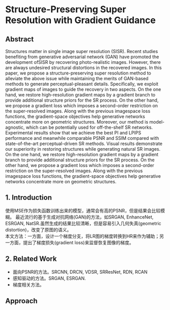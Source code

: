 # Structure-Preserving Super Resolution with Gradient Guidance
## Abstract
Structures matter in single image super resolution
(SISR). Recent studies benefiting from generative adversarial network (GAN) have promoted the development ofSISR by recovering photo-realistic images. However, there are always undesired structural distortions in the recovered images. In this paper, we propose a structure-preserving super resolution method to alleviate the above issue while maintaining the merits of GAN-based methods to generate perceptual-pleasant details. Specifically, we exploit gradient maps of images to guide the recovery in two aspects. On the one hand, we restore high-resolution gradient maps by a gradient branch to provide additional structure priors for the SR process. On the other hand, we propose a gradient loss which imposes a second-order restriction on the super-resolved images. Along with the previous imagespace loss functions, the gradient-space objectives help generative networks concentrate more on geometric structures. Moreover, our method is model-agnostic, which can be potentially used for off-the-shelf SR networks. Experimental results show that we achieve the best PI and LPIPS performance and meanwhile comparable PSNR and SSIM compared with state-of-the-art perceptual-driven SR methods. Visual results demonstrate our superiority in restoring structures while generating natural SR images.
On the one hand, we restore high-resolution gradient maps by a gradient branch to provide additional structure priors for the SR process. On the other hand, we propose a gradient loss which imposes a second-order restriction on the super-resolved images. Along with the previous imagespace loss functions, the gradient-space objectives help generative networks concentrate more on geometric structures.

## 1. Introduction
使用MSE作为损失函数训练出来的模型，通常会有高的PSNR，但是结果会比较模糊。 
最近流行的基于生成对抗网络(GAN)的方法，如SRGAN, EnhanceNet, ESRGAN, NatSR.虽然生成的结果比较清晰，但是容易引入几何失真(geometric distortion)，改变了原图的语义。  
本文方法：一方面，设计一个梯度分支，将LR图的梯度转换到HR来作为辅助；另一方面，提出了梯度损失(gradient loss)来监督恢复图像的梯度。
## 2. Related Work
- 面向PSNR的方法。SRCNN, DRCN, VDSR, SRResNet, RDN, RCAN
- 感知驱动的方法。SRGAN, ESRGAN.
- 梯度相关方法。

## Approach